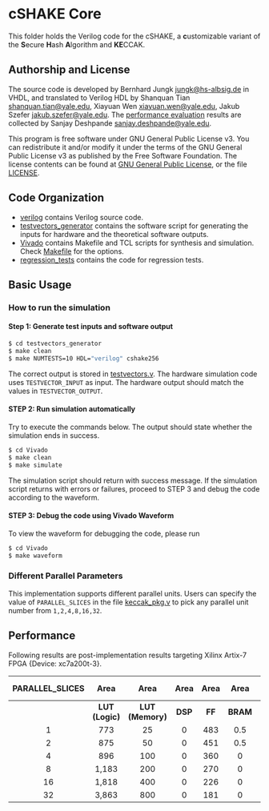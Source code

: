 # cSHAKE Core

This folder holds the Verilog code for the cSHAKE, a **c**ustomizable variant of the **S**ecure **H**ash **A**lgorithm and **KE**CCAK.

## Authorship and License

The source code is developed by Bernhard Jungk <jungk@hs-albsig.de> in VHDL,
and translated to Verilog HDL by
Shanquan Tian <shanquan.tian@yale.edu>, Xiayuan Wen <xiayuan.wen@yale.edu>, Jakub Szefer <jakub.szefer@yale.edu>.
The [performance evaluation](#performance) results are collected by Sanjay Deshpande <sanjay.deshpande@yale.edu>.



This program is free software under GNU General Public License v3.
You can redistribute it and/or modify it under the terms of the GNU General Public License v3 as published by the Free Software Foundation.
The license contents can be found at [GNU General Public License](https://www.gnu.org/licenses/gpl-3.0.en.html), or the file [LICENSE](LICENSE).

## Code Organization

- [verilog](verilog/) contains Verilog source code.
- [testvectors_generator](testvectors_generator/) contains the software script for generating the inputs for hardware and the theoretical software outputs.
- [Vivado](Vivado/) contains Makefile and TCL scripts for synthesis and simulation. Check [Makefile](Vivado/Makefile) for the options.
- [regression_tests](regression_tests/) contains the code for regression tests.

## Basic Usage

### How to run the simulation

#### Step 1: Generate test inputs and software output

```sh
$ cd testvectors_generator
$ make clean
$ make NUMTESTS=10 HDL="verilog" cshake256
```

The correct output is stored in [testvectors.v](verilog/testvectors.v). The hardware simulation code uses `TESTVECTOR_INPUT` as input.
The hardware output should match the values in `TESTVECTOR_OUTPUT`.



#### STEP 2: Run simulation automatically

Try to execute the commands below. The output should state whether the simulation ends in success.

```sh
$ cd Vivado
$ make clean
$ make simulate
```

The simulation script should return with success message.
If the simulation script returns with errors or failures, proceed to STEP 3 and debug the code according to the waveform.

#### STEP 3: Debug the code using Vivado Waveform

To view the waveform for debugging the code, please run

```sh
$ cd Vivado
$ make waveform
```

### Different Parallel Parameters

This implementation supports different parallel units. Users can specify the value of `PARALLEL_SLICES` in the file
[keccak_pkg.v](verilog/keccak_pkg.v) to pick any parallel unit number from `1,2,4,8,16,32`.

## Performance

Following results are post-implementation results targeting Xilinx Artix-7 FPGA {Device: xc7a200t-3}.



| PARALLEL_SLICES |      Area       |       Area       |  Area   |  Area  |   Area   | Frequency |   Clock    | Time  | Time x Area |
| :-------------: | :-------------: | :--------------: | :-----: | :----: | :------: | :-------: | :--------: | :---: | :---------: |
|                 | **LUT (Logic)** | **LUT (Memory)** | **DSP** | **FF** | **BRAM** |   (MHz)   | **Cycles** | (us)  |   (x10^3)   |
|        1        |       773       |        25        |    0    |  483   |   0.5    |    163    |   5,010    | 30.74 |    24.53    |
|        2        |       875       |        50        |    0    |  451   |   0.5    |    167    |   2,306    | 13.81 |    12.77    |
|        4        |       896       |       100        |    0    |  360   |    0     |    157    |   1,086    | 6.92  |    6.89     |
|        8        |      1,183      |       200        |    0    |  270   |    0     |    158    |    542     | 3.43  |    4.74     |
|       16        |      1,818      |       400        |    0    |  226   |    0     |    164    |    270     | 1.65  |    3.65     |
|       32        |      3,863      |       800        |    0    |  181   |    0     |    166    |    101     | 0.61  |    2.84     |

